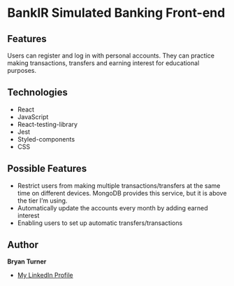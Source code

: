 # BankIR Simulated Banking Front-end

## Features
Users can register and log in with personal accounts. They can practice making transactions, transfers and earning interest for educational purposes. 

## Technologies

- React
- JavaScript
- React-testing-library
- Jest
- Styled-components
- CSS

## Possible Features

- Restrict users from making multiple transactions/transfers at the same time on different devices. MongoDB provides this service, but it is above the tier I’m using.
- Automatically update the accounts every month by adding earned interest
- Enabling users to set up automatic transfers/transactions

## Author

**Bryan Turner**

- [My LinkedIn Profile](https://www.linkedin.com/in/bryanturnerdev/)
